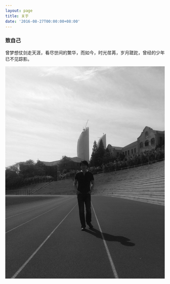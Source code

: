 ```yaml
---
layout: page
title: 关于
date: '2016-08-27T00:00:00+08:00'
---
```


### 致自己  
曾梦想仗剑走天涯，看尽世间的繁华，而如今，时光荏苒，岁月蹉跎，曾经的少年已不见踪影。  

![](../images/Young.png)
